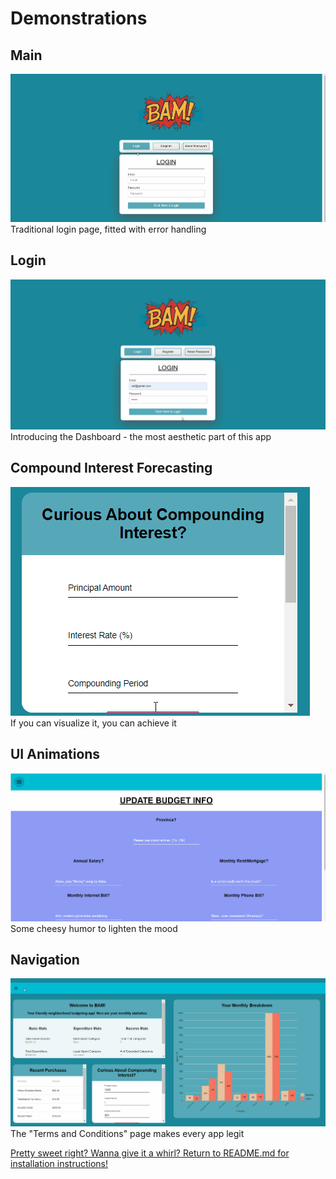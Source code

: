 # Demonstrations
## Main
![](Demo/Main.gif)
Traditional login page, fitted with error handling

## Login
![](Demo/Main_Dash.gif)
Introducing the Dashboard - the most aesthetic part of this app

## Compound Interest Forecasting
![](Demo/Compound_Interest_Forecasting.gif)  
If you can visualize it, you can achieve it

## UI Animations
![](Demo/Animations.gif)
Some cheesy humor to lighten the mood

## Navigation
![](Demo/Navigation.gif)
The "Terms and Conditions" page makes every app legit
  
  [Pretty sweet right? Wanna give it a whirl? Return to README.md for installation instructions!](DEMO.md)
